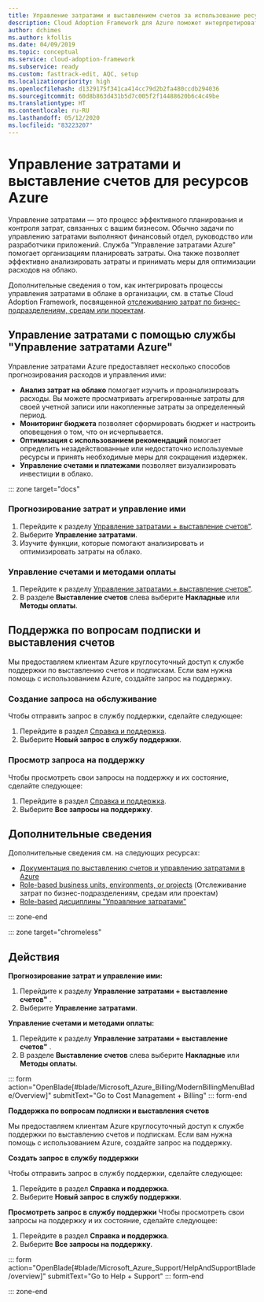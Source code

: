```yaml
---
title: Управление затратами и выставлением счетов за использование ресурсов Azure
description: Cloud Adoption Framework для Azure поможет интерпретировать счета и узнать, как настроить бюджеты и платежи за использование ресурсов Azure.
author: dchimes
ms.author: kfollis
ms.date: 04/09/2019
ms.topic: conceptual
ms.service: cloud-adoption-framework
ms.subservice: ready
ms.custom: fasttrack-edit, AQC, setup
ms.localizationpriority: high
ms.openlocfilehash: d1329175f341ca414cc79d2b2fa480ccdb294036
ms.sourcegitcommit: 60d8b863d431b5d7c005f2f14488620b6c4c49be
ms.translationtype: HT
ms.contentlocale: ru-RU
ms.lasthandoff: 05/12/2020
ms.locfileid: "83223207"
---
```

<!-- cSpell:ignore dchimes -->

# <a name="manage-costs-and-billing-for-your-azure-resources"></a>Управление затратами и выставление счетов для ресурсов Azure

Управление затратами — это процесс эффективного планирования и контроля затрат, связанных с вашим бизнесом. Обычно задачи по управлению затратами выполняют финансовый отдел, руководство или разработчики приложений. Служба "Управление затратами Azure" помогает организациям планировать затраты. Она также позволяет эффективно анализировать затраты и принимать меры для оптимизации расходов на облако.

Дополнительные сведения о том, как интегрировать процессы управления затратами в облаке в организации, см. в статье Cloud Adoption Framework, посвященной [отслеживанию затрат по бизнес-подразделениям, средам или проектам](../azure-best-practices/track-costs.md).

## <a name="manage-your-costs-with-azure-cost-management"></a>Управление затратами с помощью службы "Управление затратами Azure"

Управление затратами Azure предоставляет несколько способов прогнозирования расходов и управления ими:

- **Анализ затрат на облако** помогает изучить и проанализировать расходы. Вы можете просматривать агрегированные затраты для своей учетной записи или накопленные затраты за определенный период.
- **Мониторинг бюджета** позволяет сформировать бюджет и настроить оповещения о том, что он исчерпывается.
- **Оптимизация с использованием рекомендаций** помогает определить незадействованные или недостаточно используемые ресурсы и принять необходимые меры для сокращения издержек.
- **Управление счетами и платежами** позволяет визуализировать инвестиции в облако.

::: zone target="docs"

### <a name="predict-and-manage-costs"></a>Прогнозирование затрат и управление ими

1. Перейдите к разделу [Управление затратами + выставление счетов"](https://portal.azure.com/#blade/Microsoft_Azure_Billing/ModernBillingMenuBlade/Overview).
1. Выберите **Управление затратами**.
1. Изучите функции, которые помогают анализировать и оптимизировать затраты на облако.

### <a name="manage-invoices-and-payment-methods"></a>Управление счетами и методами оплаты

1. Перейдите к разделу [Управление затратами + выставление счетов"](https://portal.azure.com/#blade/Microsoft_Azure_Billing/ModernBillingMenuBlade/Overview).
1. В разделе **Выставление счетов** слева выберите **Накладные** или **Методы оплаты**.

## <a name="billing-and-subscription-support"></a>Поддержка по вопросам подписки и выставления счетов

Мы предоставляем клиентам Azure круглосуточный доступ к службе поддержки по выставлению счетов и подпискам. Если вам нужна помощь с использованием Azure, создайте запрос на поддержку.

### <a name="create-a-support-request"></a>Создание запроса на обслуживание

Чтобы отправить запрос в службу поддержки, сделайте следующее:

1. Перейдите в раздел [Справка и поддержка](https://portal.azure.com/#blade/Microsoft_Azure_Support/HelpAndSupportBlade/overview).
1. Выберите **Новый запрос в службу поддержки**.

### <a name="view-a-support-request"></a>Просмотр запроса на поддержку

Чтобы просмотреть свои запросы на поддержку и их состояние, сделайте следующее:

1. Перейдите в раздел [Справка и поддержка](https://portal.azure.com/#blade/Microsoft_Azure_Support/HelpAndSupportBlade/overview).
1. Выберите **Все запросы на поддержку**.

## <a name="learn-more"></a>Дополнительные сведения

Дополнительные сведения см. на следующих ресурсах:

- [Документация по выставлению счетов и управлению затратами в Azure](https://docs.microsoft.com/azure/billing)
- [Role-based business units, environments, or projects](../azure-best-practices/track-costs.md) (Отслеживание затрат по бизнес-подразделениям, средам или проектам)
- [Role-based дисциплины "Управление затратами"](../../govern/cost-management/index.md)

::: zone-end

::: zone target="chromeless"

## <a name="actions"></a>Действия

**Прогнозирование затрат и управление ими:**

1. Перейдите к разделу **Управление затратами + выставление счетов"** .
1. Выберите **Управление затратами**.

**Управление счетами и методами оплаты:**

1. Перейдите к разделу **Управление затратами + выставление счетов"** .
1. В разделе **Выставление счетов** слева выберите **Накладные** или **Методы оплаты**.

::: form action="OpenBlade[#blade/Microsoft_Azure_Billing/ModernBillingMenuBlade/Overview]" submitText="Go to Cost Management + Billing" ::: form-end

**Поддержка по вопросам подписки и выставления счетов**

Мы предоставляем клиентам Azure круглосуточный доступ к службе поддержки по выставлению счетов и подпискам. Если вам нужна помощь с использованием Azure, создайте запрос на поддержку.

**Создать запрос в службу поддержки**

Чтобы отправить запрос в службу поддержки, сделайте следующее:

1. Перейдите в раздел **Справка и поддержка**.
2. Выберите **Новый запрос в службу поддержки**.

**Просмотреть запрос в службу поддержки** Чтобы просмотреть свои запросы на поддержку и их состояние, сделайте следующее:

1. Перейдите в раздел **Справка и поддержка**.
2. Выберите **Все запросы на поддержку**.

::: form action="OpenBlade[#blade/Microsoft_Azure_Support/HelpAndSupportBlade/overview]" submitText="Go to Help + Support" ::: form-end

::: zone-end
